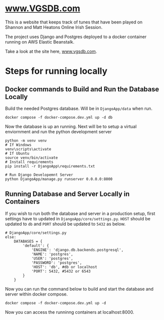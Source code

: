 # www.VGSDB.com

This is a website that keeps track of tunes that have been played on Shannon and Matt Heatons Online Irish Session.

The project uses Django and Postgres deployed to a docker container running on AWS Elastic Beanstalk.

Take a look at the site here, www.vgsdb.com.

# Steps for running locally
## Docker commands to Build and Run the Database Locally

Build the needed Postgres database. Will be  in `DjangoApp/data` when run. 
```
docker compose -f docker-compose.dev.yml up -d db
```

Now the database is up an running. Next will be to setup a virtual enviornment and run the python development server
```
python -m venv venv
# If Windows
venv\scripts\activate
# If Ubuntu
source venv/bin/activate
# Install requirements
pip install -r DjangoApp\requirements.txt

# Run Django Developemnt Server
python DjangoApp/manage.py runserver 0.0.0.0:8000
```

## Running Database and Server Locally in Containers

If you wish to run both the database and server in a production setup, first settings have to updated in `DjangoApp/core/settings.py`. `HOST` should be updated to `db` and `PORT` should be updated to `5432` as below.

```
# DjangoApp/core/settings.py
else:
    DATABASES = {
        'default': {
            'ENGINE': 'django.db.backends.postgresql',
            'NAME': 'postgres',
            'USER': 'postgres',
            'PASSWORD': 'postgres',
            'HOST': 'db', #db or localhost
            'PORT': 5432, #5432 or 6543
        }
    }
```

Now you can run the command below to build and start the database and server within docker compose.

```
docker compose -f docker-compose.dev.yml up -d
```

Now you can access the runninng containers at localhost:8000.
